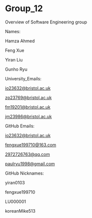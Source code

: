 # Group_12
Overview of Software Engineering group

Names:

Hamza Ahmed

Feng Xue

Yiran Liu

Gunho Ryu

University_Emails:

io23632@bristol.ac.uk

zp23769@bristol.ac.uk

fm19201@bristol.ac.uk

jm23986@bristol.ac.uk

GitHub Emails:

io23632@bristol.ac.uk

fengxue199710@163.com

2972726763@qq.com

paulryu1998@gmail.com

GitHub Nicknames:

yiran0103

fengxue199710

LU000001

koreanMike513


